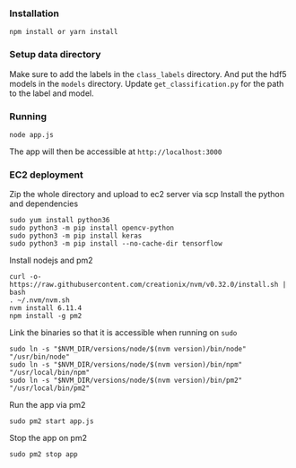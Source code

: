 ### Installation
```
npm install or yarn install
```
### Setup data directory
Make sure to add the labels in the `class_labels` directory.
And put the hdf5 models in the `models` directory.
Update `get_classification.py` for the path to the label and model.

### Running
```
node app.js
```
The app will then be accessible at `http://localhost:3000`

### EC2 deployment
Zip the whole directory and upload to ec2 server via scp
Install the python and dependencies
```
sudo yum install python36
sudo python3 -m pip install opencv-python
sudo python3 -m pip install keras
sudo python3 -m pip install --no-cache-dir tensorflow
```
Install nodejs and pm2
```
curl -o- https://raw.githubusercontent.com/creationix/nvm/v0.32.0/install.sh | bash
. ~/.nvm/nvm.sh
nvm install 6.11.4
npm install -g pm2
```
Link the binaries so that it is accessible when running on `sudo`
```
sudo ln -s "$NVM_DIR/versions/node/$(nvm version)/bin/node" "/usr/bin/node"
sudo ln -s "$NVM_DIR/versions/node/$(nvm version)/bin/npm" "/usr/local/bin/npm"
sudo ln -s "$NVM_DIR/versions/node/$(nvm version)/bin/pm2" "/usr/local/bin/pm2"
```
Run the app via pm2
```
sudo pm2 start app.js
```
Stop the app on pm2
```
sudo pm2 stop app
```
